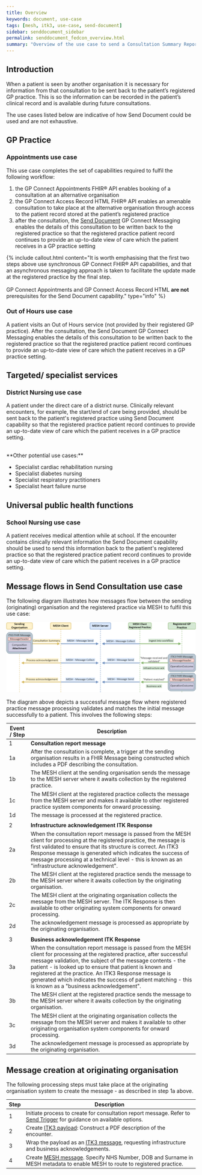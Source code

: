```yaml
---
title: Overview
keywords: document, use-case
tags: [mesh, itk3, use-case, send-document]
sidebar: senddocument_sidebar
permalink: senddocument_fedcon_overview.html
summary: "Overview of the use case to send a Consultation Summary Report to the registered practice of a patient"
---
```


## Introduction ##

When a patient is seen by another organisation it is necessary for information from that consultation to be sent back to the patient’s registered GP practice. This is so the information can be recorded in the patient’s clinical record and is available during future consultations.

The use cases listed below are indicative of how Send Document could be used and are not exhaustive.

## GP Practice ##

###  Appointments use case ###

This use case completes the set of capabilities required to fulfil the following workflow:

1.	the GP Connect Appointments FHIR&reg; API enables booking of a consultation at an alternative organisation
2.	the GP Connect Access Record HTML FHIR&reg; API enables an amenable consultation to take place at the alternative organisation through access to the patient record stored at the patient’s registered practice
3.	after the consultation, the [Send Document](senddocument.html) GP Connect Messaging enables the details of this consultation to be written back to the registered practice so that the registered practice patient record continues to provide an up-to-date view of care which the patient receives in a GP practice setting

{% include callout.html content="It is worth emphasising that the first two steps above use synchronous GP Connect FHIR&reg; API capabilities, and that an asynchronous messaging approach is taken to facilitate the update made at the registered practice by the final step.<br/><br/>GP Connect Appointments and GP Connect Access Record HTML <strong>are not</strong> prerequisites for the Send Document capability." type="info" %}

### Out of Hours use case ###

A patient visits an Out of Hours service (not provided by their registered GP practice). After the consultation, the Send Document GP Connect Messaging enables the details of this consultation to be written back to the registered practice so that the registered practice patient record continues to provide an up-to-date view of care which the patient receives in a GP practice setting.


## Targeted/ specialist services ##

### District Nursing use case ###  

A patient under the direct care of a district nurse. Clinically relevant encounters, for example, the start/end of care being provided, should be sent back to the patient's registered practice using Send Document capability so that the registered practice patient record continues to provide an up-to-date view of care which the patient receives in a GP practice setting.

<br/>
**Other potential use cases:**

- Specialist cardiac rehabilitation nursing
- Specialist diabetes nursing
- Specialist respiratory practitioners
- Specialist heart failure nurse

## Universal public health functions ##

### School Nursing use case ###

A patient receives medical attention while at school. If the encounter contains clinically relevant information the Send Document capability should be used to send this information back to the patient's registered practice so that the registered practice patient record continues to provide an up-to-date view of care which the patient receives in a GP practice setting.


## Message flows in Send Consultation use case ##

The following diagram illustrates how messages flow between the sending (originating) organisation and the registered practice via MESH to fulfil this use case:

![Consultation Sequence Diagram](images/senddocument/sequence.png "Message flow illustration") 

The diagram above depicts a successful message flow where registered practice message processing validates and matches the initial message successfully to a patient. This involves the following steps:

| Event / Step | Description |
|------|-------------|
| 1    | **Consultation report message** |
| 1a   | After the consultation is complete, a trigger at the sending organisation results in a FHIR Message being constructed which includes a PDF describing the consultation.  |
| 1b   | The MESH client at the sending organisation sends the message to the MESH server where it awaits collection by the registered practice. |
| 1c   | The MESH client at the registered practice collects the message from the MESH server and makes it available to other registered practice system components for onward processing. |
| 1d   | The message is processed at the registered practice. |
|      |      |
| 2    | **Infrastructure acknowledgement ITK Response** |
| 2a   | When the consultation report message is passed from the MESH client for processing at the registered practice, the message is first validated to ensure that its structure is correct. An ITK3 Response message is generated which indicates the success of message processing at a technical level - this is known as an "infrastructure acknowledgement".  |
| 2b   | The MESH client at the registered practice sends the message to the MESH server where it awaits collection by the originating organisation. |
| 2c   | The MESH client at the originating organisation collects the message from the MESH server. The ITK Response is then available to other originating system components for onward processing. |
| 2d   | The acknowledgement message is processed as appropriate by the originating organisation.  |
|      |      |
| 3    | **Business acknowledgement ITK Response** |
| 3a   | When the consultation report message is passed from the MESH client for processing at the registered practice, after successful message validation, the subject of the message contents - the patient - is looked up to ensure that patient is known and registered at the practice. An ITK3 Response message is generated which indicates the success of patient matching - this is known as a "business acknowledgement".  |
| 3b   | The MESH client at the registered practice sends the message to the MESH server where it awaits collection by the originating organisation. |
| 3c   | The MESH client at the originating organisation collects the message from the MESH server and makes it available to other originating organisation system components for onward processing. |
| 3d   | The acknowledgement message is processed as appropriate by the originating organisation.  |

 
## Message creation at originating organisation ##

The following processing steps must take place at the originating organisation system to create the message - as described in step 1a above.

| Step | Description |
|------|-------------|
| 1   | Initiate process to create for consultation report message. Refer to [Send Trigger](senddocument_fedcon_trigger.html) for guidance on available options. |	
| 2   | Create [ITK3 payload](senddocument_fedcon_payload.html): Construct a PDF description of the encounter. |
| 3   | Wrap the payload as an [ITK3 message](senddocument_fedcon_itk3.html), requesting infrastructure and business acknowledgements. |
| 4   | Create [MESH message](senddocument_fedcon_mesh.html). Specify NHS Number, DOB and Surname in MESH metadata to enable MESH to route to registered practice. |
